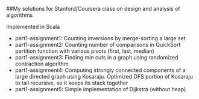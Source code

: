 ##My solutions for Stanford/Coursera class on design and analysis of algorithms

Implemented in Scala

* part1-assignment1: Counting inversions by merge-sorting a large set
* part1-assignment2: Counting number of comparisons in QuickSort partition function with various pivots (first, last, median)
* part1-assignment3: Finding min cuts in a graph using randomized contraction algorithm
* part1-assignment4: Computing strongly connected components of a large directed graph using Kosaraju. Optimized DFS portion of Kosaraju to tail recursive, so it keeps its stack together
* part1-assignment5: Simple implementation of Dijkstra (without heap)